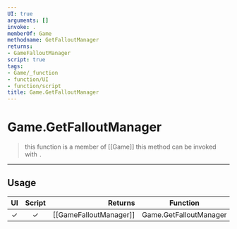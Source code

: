 ```yaml
---
UI: true
arguments: []
invoke: .
memberOf: Game
methodname: GetFalloutManager
returns:
- GameFalloutManager
script: true
tags:
- Game/_function
- function/UI
- function/script
title: Game.GetFalloutManager
---
```

# Game.GetFalloutManager
> this function is a member of [[Game]]
> this method can be invoked with `.`
-----
## Usage
|  UI | Script | Returns | Function | Arguments |
|:---:|:------:|-------:|:--------:|:---------|
|✓|✓|[[GameFalloutManager]]|Game.GetFalloutManager||
